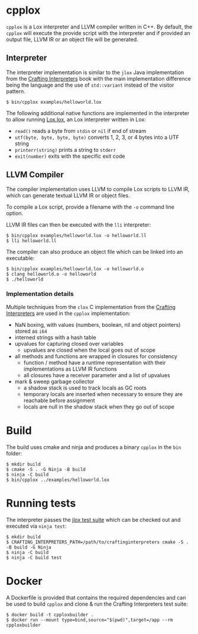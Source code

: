 # cpplox

`cpplox` is a Lox interpreter and LLVM compiler written in C++. By default, the `cpplox`
will execute the provide script with the interpreter and if provided an output file, LLVM IR or
an object file will be generated.

## Interpreter

The interpreter implementation is similar to the `jlox` Java implementation from the [Crafting Interpreters](https://craftinginterpreters.com/) book
with the main implementation difference being the language and the use of `std::variant` instead of the visitor pattern.

```shell
$ bin/cpplox examples/helloworld.lox
```

The following additional native functions are implemented in the interpreter to allow running [Lox.lox](https://github.com/mrjameshamilton/loxlox), an Lox interpreter written in Lox:

- `read()` reads a byte from `stdin` or `nil` if end of stream
- `utf(byte, byte, byte, byte)` converts 1, 2, 3, or 4 bytes into a UTF string
- `printerr(string)` prints a string to `stderr`
- `exit(number)` exits with the specific exit code

## LLVM Compiler

The compiler implementation uses LLVM to compile Lox scripts to LLVM IR, 
which can generate textual LLVM IR or object files.

To compile a Lox script, provide a filename with the `-o` command line option.

LLVM IR files can then be executed with the `lli` interpreter:

```shell
$ bin/cpplox examples/helloworld.lox -o helloworld.ll
$ lli helloworld.ll
```

The compiler can also produce an object file which can be linked
into an executable:

```shell
$ bin/cpplox examples/helloworld.lox -o helloworld.o
$ clang helloworld.o -o helloworld
$ ./helloworld
```

### Implementation details

Multiple techniques from the `clox` C implementation from the [Crafting Interpreters](https://craftinginterpreters.com/)
are used in the `cpplox` implementation:

* NaN boxing, with values (numbers, boolean, nil and object pointers) stored as `i64`
* interned strings with a hash table
* upvalues for capturing closed over variables
    - upvalues are closed when the local goes out of scope
* all methods and functions are wrapped in closures for consistency
    - function / method have a runtime representation with their implementations as LLVM IR functions
    - all closures have a receiver parameter and a list of upvalues
* mark & sweep garbage collector
    - a shadow stack is used to track locals as GC roots
    - temporary locals are inserted when necessary to ensure they are reachable before assignment
    - locals are null in the shadow stack when they go out of scope

# Build

The build uses cmake and ninja and produces a binary `cpplox` in the `bin` folder:

```shell
$ mkdir build
$ cmake -S . -G Ninja -B build
$ ninja -C build
$ bin/cpplox ../examples/helloworld.lox
```

# Running tests

The interpreter passes the [jlox test suite](https://github.com/munificent/craftinginterpreters/tree/master/test) which
can be checked out and executed via `ninja test`:

```shell
$ mkdir build
$ CRAFTING_INTERPRETERS_PATH=/path/to/craftinginterpreters cmake -S . -B build -G Ninja
$ ninja -C build
$ ninja -C build test
```

# Docker

A Dockerfile is provided that contains the required dependencies and can be
used to build `cpplox` and clone & run the Crafting Interpreters test suite:

```shell
$ docker build -t cpploxbuilder .
$ docker run --mount type=bind,source="$(pwd)",target=/app --rm cpploxbuilder
```
